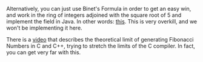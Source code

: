 Alternatively,  you can just use Binet's Formula in order to get an easy win, and work in the ring of integers adjoined with the square root of 5 and implement the field in Java. In other words: [this](https://en.wikipedia.org/wiki/Quadratic_integer).  This is very overkill, and we won't be implementing it here. 

There is a [video](https://www.youtube.com/watch?v=KzT9I1d-LlQ) that describes the theoretical limit of generating Fibonacci Numbers in C and C++, trying to stretch the limits of the C compiler. In fact, you can get very far with this. 